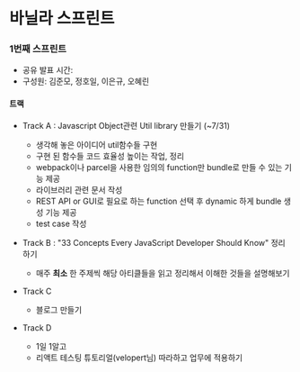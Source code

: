 # 바닐라 스프린트 


### 1번째 스프린트

- 공유 발표 시간:
- 구성원: 김준모, 정호일, 이은규, 오혜린


#### 트랙

- Track A : Javascript Object관련 Util library 만들기 (~7/31)
  - 생각해 놓은 아이디어 util함수들 구현
  - 구현 된 함수들 코드 효율성 높이는 작업, 정리
  - webpack이나 parcel을 사용한 임의의 function만 bundle로 만들 수 있는 기능 제공
  - 라이브러리 관련 문서 작성
  - REST API or GUI로 필요로 하는 function 선택 후 dynamic 하게 bundle 생성 기능 제공
  - test case 작성
  
- Track B : "33 Concepts Every JavaScript Developer Should Know" 정리하기
  - 매주 **최소** 한 주제씩 해당 아티클들을 읽고 정리해서 이해한 것들을 설명해보기

- Track C
  - 블로그 만들기
- Track D
  - 1일 1알고
  - 리액트 테스팅 튜토리얼(velopert님) 따라하고 업무에 적용하기
